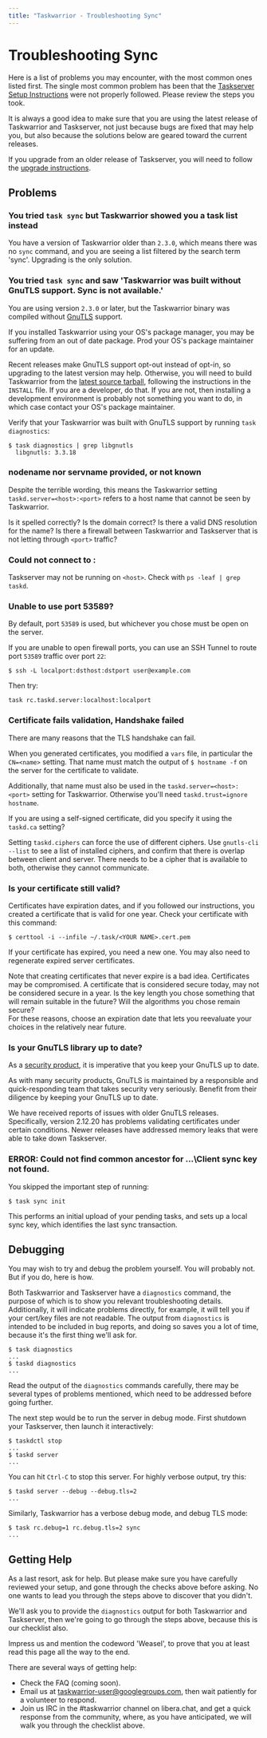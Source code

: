 ```yaml
---
title: "Taskwarrior - Troubleshooting Sync"
---
```


# Troubleshooting Sync

Here is a list of problems you may encounter, with the most common ones listed first.
The single most common problem has been that the [Taskserver Setup Instructions](../setup/) were not properly followed.
Please review the steps you took.

It is always a good idea to make sure that you are using the latest release of Taskwarrior and Taskserver, not just because bugs are fixed that may help you, but also because the solutions below are geared toward the current releases.

If you upgrade from an older release of Taskserver, you will need to follow the [upgrade instructions](../upgrade/).

## Problems

### You tried `task sync` but Taskwarrior showed you a task list instead

You have a version of Taskwarrior older than `2.3.0`, which means there was no `sync` command, and you are seeing a list filtered by the search term 'sync'.
Upgrading is the only solution.                                     

### You tried `task sync` and saw 'Taskwarrior was built without GnuTLS support. Sync is not available.'

You are using version `2.3.0` or later, but the Taskwarrior binary was compiled without [GnuTLS](https://www.gnutls.org) support.                    

If you installed Taskwarrior using your OS's package manager, you may be suffering from an out of date package.
Prod your OS's package maintainer for an update.                                                                    

Recent releases make GnuTLS support opt-out instead of opt-in, so upgrading to the latest version may help.
Otherwise, you will need to build Taskwarrior from the [latest source tarball](../../../download/task-latest.tar.gz), following the instructions in the `INSTALL` file.
If you are a developer, do that.
If you are not, then installing a development environment is probably not something you want to do, in which case contact your OS's package maintainer.         

Verify that your Taskwarrior was built with GnuTLS support by running `task diagnostics`:

```
$ task diagnostics | grep libgnutls                                       
  libgnutls: 3.3.18                                                       
```

### nodename nor servname provided, or not known                                                                     

Despite the terrible wording, this means the Taskwarrior setting `taskd.server=<host>:<port>` refers to a host name that cannot be seen by Taskwarrior.

Is it spelled correctly?
Is the domain correct?
Is there a valid DNS resolution for the name?
Is there a firewall between Taskwarrior and Taskserver that is not letting through `<port>` traffic?                      

### Could not connect to <host>:<port>                                                                      

Taskserver may not be running on `<host>`.
Check with `ps -leaf | grep taskd`.                                                      

### Unable to use port 53589?             

By default, port `53589` is used, but whichever you chose must be open on the server.                                                                       

If you are unable to open firewall ports, you can use an SSH Tunnel to route port `53589` traffic over port `22`:                                          

```
$ ssh -L localport:dsthost:dstport user@example.com                       
```                                                                                          

Then try:                                                                     

```
task rc.taskd.server:localhost:localport                                  
```                                                                              

### Certificate fails validation, Handshake failed                                                              

There are many reasons that the TLS handshake can fail.                       

When you generated certificates, you modified a `vars` file, in particular the `CN=<name>` setting.
That name must match the output of `$ hostname -f` on the server for the certificate to validate.                                

Additionally, that name must also be used in the `taskd.server=<host>:<port>` setting for Taskwarrior.
Otherwise you'll need `taskd.trust=ignore hostname`.                                                

If you are using a self-signed certificate, did you specify it using the `taskd.ca` setting?                                                           

Setting `taskd.ciphers` can force the use of different ciphers.
Use `gnutls-cli --list` to see a list of installed ciphers, and confirm that there is overlap between client and server.
There needs to be a cipher that is available to both, otherwise they cannot communicate.                      

### Is your certificate still valid?      

Certificates have expiration dates, and if you followed our instructions, you created a certificate that is valid for one year.
Check your certificate with this command:                                                                 

```
$ certtool -i --infile ~/.task/<YOUR NAME>.cert.pem                       
```                                                                              

If your certificate has expired, you need a new one.
You may also need to regenerate expired server certificates.                                       

Note that creating certificates that never expire is a bad idea.
Certificates may be compromised.
A certificate that is considered secure today, may not be considered secure in a year.
Is the key length you chose something that will remain suitable in the future?
Will the algorithms you chose remain secure?   
For these reasons, choose an expiration date that lets you reevaluate your choices in the relatively near future.                                        

### Is your GnuTLS library up to date?    

As a [security product](https://gnutls.org/security-new.html), it is imperative that you keep your GnuTLS up to date.                                         

As with many security products, GnuTLS is maintained by a responsible and quick-responding team that takes security very seriously.
Benefit from their diligence by keeping your GnuTLS up to date.                                  

We have received reports of issues with older GnuTLS releases.
Specifically, version 2.12.20 has problems validating certificates under certain conditions.
Newer releases have addressed memory leaks that were able to take down Taskserver.                                                              

### ERROR: Could not find common ancestor for ...\Client sync key not found.                                                    

You skipped the important step of running:                                    

```
$ task sync init                                                          
```                                                                              

This performs an initial upload of your pending tasks, and sets up a local sync key, which identifies the last sync transaction.                         

## Debugging

You may wish to try and debug the problem yourself.
You will probably not.
But if you do, here is how.

Both Taskwarrior and Taskserver have a `diagnostics` command, the purpose of which is to show you relevant troubleshooting details.
Additionally, it will indicate problems directly, for example, it will tell you if your cert/key files are not readable.
The output from `diagnostics` is intended to be included in bug reports, and doing so saves you a lot of time, because it's the first thing we'll ask for.

```
$ task diagnostics
...
$ taskd diagnostics
...
```

Read the output of the `diagnostics` commands carefully, there may be several types of problems mentioned, which need to be addressed before going further.

The next step would be to run the server in debug mode.
First shutdown your Taskserver, then launch it interactively:

```
$ taskdctl stop
...
$ taskd server
...
```

You can hit `Ctrl-C` to stop this server.
For highly verbose output, try this:

```
$ taskd server --debug --debug.tls=2
...
```

Similarly, Taskwarrior has a verbose debug mode, and debug TLS mode:

```
$ task rc.debug=1 rc.debug.tls=2 sync
...
```

## Getting Help

As a last resort, ask for help.
But please make sure you have carefully reviewed your setup, and gone through the checks above before asking.
No one wants to lead you through the steps above to discover that you didn't.

We'll ask you to provide the `diagnostics` output for both Taskwarrior and Taskserver, then we're going to go through the steps above, because this is our checklist also.

Impress us and mention the codeword 'Weasel', to prove that you at least read this page all the way to the end.

There are several ways of getting help:

- Check the FAQ (coming soon).
- Email us at <taskwarrior-user@googlegroups.com>, then wait patiently for a volunteer to respond.
- Join us IRC in the #taskwarrior channel on libera.chat, and get a quick response from the community, where, as you have anticipated, we will walk you through the checklist above.
